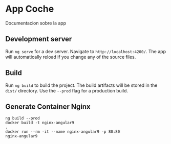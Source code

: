 # App Coche

Documentacion sobre la app

## Development server

Run `ng serve` for a dev server. Navigate to `http://localhost:4200/`. The app will automatically reload if you change any of the source files.

## Build

Run `ng build` to build the project. The build artifacts will be stored in the `dist/` directory. Use the `--prod` flag for a production build.

## Generate Container Nginx

<code>ng build --prod</code><br>
<code>docker build -t nginx-angular9 .</code><br>
<code>docker run --rm -it --name nginx-angular9 -p 80:80 nginx-angular9</code>


